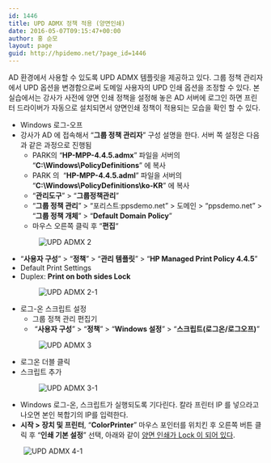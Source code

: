 ```yaml
---
id: 1446
title: UPD ADMX 정책 적용 (양면인쇄)
date: 2016-05-07T09:15:47+00:00
author: 홍 순모
layout: page
guid: http://hpidemo.net/?page_id=1446
---
```

AD 환경에서 사용할 수 있도록 UPD ADMX 템플릿을 제공하고 있다. 그룹 정책 관리자에서 UPD 옵션을 변경함으로써 도메일 사용자의 UPD 인쇄 옵션을 조정할 수 있다. 본 실습에서는 강사가 사전에 양면 인쇄 정책을 설정해 놓은 AD 서버에 로그인 하면 프린터 드라이버가 자동으로 설치되면서 양면인쇄 정책이 적용되는 모습을 확인 할 수 있다.

  * Windows 로그-오프
  * 강사가 AD 에 접속해서 “**그룹 정책 관리자**” 구성 설명을 한다. 서버 쪽 설정은 다음과 같은 과정으로 진행됨 
      * PARK의 “**HP-MPP-4.4.5.admx**” 파일을 서버의 “**C:\Windows\PolicyDefinitions**” 에 복사
      * PARK 의  “**HP-MPP-4.4.5.adml**” 파일을 서버의 “**C:\Windows\PolicyDefinitions\ko-KR**” 에 복사
      * “**관리도구**” > “**그룹정책관리**”
      * “**그룹 정책 관리**” > “포리스트:ppsdemo.net” > 도메인 > “ppsdemo.net” > “**그룹 정책 개체**” > “**Default Domain Policy**”
      * 마우스 오른쪽 클릭 후 “**편집**&#8220;

<p style="padding-left: 60px;">
  <img class="alignnone size-full wp-image-1558" src="http://i0.wp.com/hpidemo.net/wp-content/uploads/2016/05/2-23.png?fit=479%2C526" alt="UPD ADMX 2" srcset="http://i0.wp.com/hpidemo.net/wp-content/uploads/2016/05/2-23.png?w=479 479w, http://i0.wp.com/hpidemo.net/wp-content/uploads/2016/05/2-23.png?resize=273%2C300 273w" sizes="(max-width: 479px) 100vw, 479px" data-recalc-dims="1" />
</p>

  * “**사용자 구성**” > “**정책**” > “**관리 템플릿**” > “**HP Managed Print Policy 4.4.5**”
  * Default Print Settings
  * Duplex: **Print on both sides Lock**

<p style="padding-left: 60px;">
  <img class="alignnone size-full wp-image-1553" src="http://i0.wp.com/hpidemo.net/wp-content/uploads/2016/05/2-1-2.png?fit=701%2C641" alt="UPD ADMX 2-1" srcset="http://i0.wp.com/hpidemo.net/wp-content/uploads/2016/05/2-1-2.png?w=701 701w, http://i0.wp.com/hpidemo.net/wp-content/uploads/2016/05/2-1-2.png?resize=300%2C274 300w" sizes="(max-width: 701px) 100vw, 701px" data-recalc-dims="1" />
</p>

  * 로그-온 스크립트 설정 
      * 그룹 정책 관리 편집기
      *  “**사용자 구성**” > “**정책**” > “**Windows 설정**” > “**스크립트(로그온/로그오프)**”

<p style="padding-left: 60px;">
  <img class="alignnone size-full wp-image-1554" src="http://i0.wp.com/hpidemo.net/wp-content/uploads/2016/05/3-17.png?fit=654%2C376" alt="UPD ADMX 3" srcset="http://i0.wp.com/hpidemo.net/wp-content/uploads/2016/05/3-17.png?w=654 654w, http://i0.wp.com/hpidemo.net/wp-content/uploads/2016/05/3-17.png?resize=300%2C172 300w" sizes="(max-width: 654px) 100vw, 654px" data-recalc-dims="1" />
</p>

  * 로그온 더블 클릭
  * 스크립트 추가

<p style="padding-left: 60px;">
  <img class="alignnone size-full wp-image-1555" src="http://i0.wp.com/hpidemo.net/wp-content/uploads/2016/05/3-1-1.png?fit=501%2C419" alt="UPD ADMX 3-1" srcset="http://i0.wp.com/hpidemo.net/wp-content/uploads/2016/05/3-1-1.png?w=501 501w, http://i0.wp.com/hpidemo.net/wp-content/uploads/2016/05/3-1-1.png?resize=300%2C251 300w" sizes="(max-width: 501px) 100vw, 501px" data-recalc-dims="1" />
</p>

  * Windows 로그-온, 스크립트가 실행되도록 기다린다. 칼라 프린터 IP 를 넣으라고 나오면 본인 복합기의 IP를 입력한다.
  * **시작 > 장치 및 프린터**, “**ColorPrinter**” 마우스 포인터를 위치킨 후 오른쪽 버튼 클릭 후 “**인쇄 기본 설정**” 선택, 아래와 같이 <span style="text-decoration: underline;">양면 인쇄가 Lock 이 되어 있다</span>.

<p style="padding-left: 30px;">
  <img class="alignnone size-full wp-image-1557" src="http://i0.wp.com/hpidemo.net/wp-content/uploads/2016/05/4-1-3.png?fit=631%2C582" alt="UPD ADMX 4-1" srcset="http://i0.wp.com/hpidemo.net/wp-content/uploads/2016/05/4-1-3.png?w=631 631w, http://i0.wp.com/hpidemo.net/wp-content/uploads/2016/05/4-1-3.png?resize=300%2C277 300w" sizes="(max-width: 631px) 100vw, 631px" data-recalc-dims="1" />
</p>